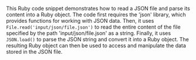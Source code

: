 This Ruby code snippet demonstrates how to read a JSON file and parse its content into a Ruby object. The code first requires the 'json' library, which provides functions for working with JSON data. Then, it uses `File.read('input/json/file.json')` to read the entire content of the file specified by the path 'input/json/file.json' as a string. Finally, it uses `JSON.load()` to parse the JSON string and convert it into a Ruby object. The resulting Ruby object can then be used to access and manipulate the data stored in the JSON file.




